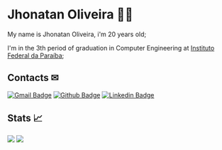 # Jhonatan Oliveira 🐱‍💻

My name is Jhonatan Oliveira, i'm 20 years old;

I'm in the 3th period of graduation in Computer Engineering at [Instituto Federal da Paraíba](https://ifpb.edu.br);

## Contacts ✉
[![Gmail Badge](https://img.shields.io/badge/-Gmail-D14836?style=flat-square&logo=Gmail&logoColor=white&link=mailto:oliveirajhon.g@gmail.com)](mailto:oliveirajhon.g@gmail.com)
[![Github Badge](https://img.shields.io/badge/-Github-000?style=flat-square&logo=Github&logoColor=white&link=https://github.com/JhonatanGuilherme)](https://github.com/JhonatanGuilherme)
[![Linkedin Badge](https://img.shields.io/badge/-LinkedIn-0077B5?style=flat-square&logo=Linkedin&logoColor=white&link=https://www.linkedin.com/in/jhonatanguilherme/)](https://www.linkedin.com/in/jhonatanguilherme/)

## Stats 📈
![](https://github-readme-stats.vercel.app/api?username=jhonatanguilherme&show_icons=true&count_private=true)
![](https://github-readme-stats.vercel.app/api/top-langs/?username=jhonatanguilherme&hide=html&layout=compact)
